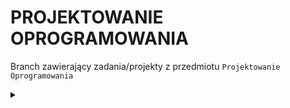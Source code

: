 # PROJEKTOWANIE OPROGRAMOWANIA

Branch zawierający zadania/projekty z przedmiotu `Projektowanie Oprogramowania`

<div>
    <details>
        <summary></summary>
        <ul>
            <li><a href="PO/KONSOLA_algorytm_euklidesa_NWD/">KONSOLA_algorytm_euklidesa_NWD</a></li>
            <li><a href="PO/KONSOLA_algorytm_sortowania_babelkowago/">KONSOLA_algorytm_sortowania_babelkowego</a></li>
            <li><a href="PO/KONSOLA___badanie_poprawności_pesel/">KONSOLA___badanie_poprawności_pesel</a></li>
        </ul>
        </ul>
    </details>
</div>
